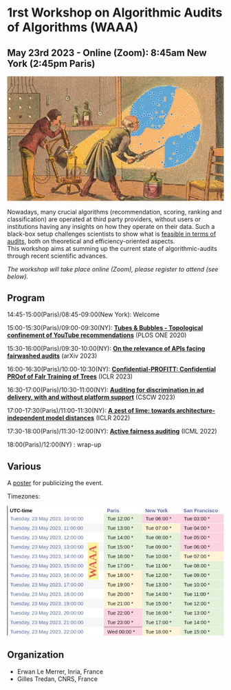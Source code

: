 # 1rst Workshop on Algorithmic Audits of Algorithms (WAAA)
## May 23rd 2023 - Online (Zoom): 8:45am New York (2:45pm Paris) 

<img src="./waa-small.jpeg" width="600" alt="banner" class="center">

Nowadays, many crucial algorithms (recommendation, scoring, ranking and classification) are operated at third party providers, without users or institutions having any insights on how they operate on their data. Such a black-box setup challenges scientists to show what is [feasible in terms of audits](https://github.com/erwanlemerrer/awesome-audit-algorithms), both on theoretical and efficiency-oriented aspects.\
This workshop aims at summing up the current state of algorithmic-audits through recent scientific advances.

*The workshop will take place online (Zoom), please register to attend (see below).*

## Program

14:45-15:00(Paris)/08:45-09:00(New York): Welcome

15:00-15:30(Paris)/09:00-09:30(NY): [**Tubes & Bubbles - Topological confinement of YouTube recommendations**](https://journals.plos.org/plosone/article?id=10.1371/journal.pone.0231703) (PLOS ONE 2020)

15:30-16:00(Paris)/09:30-10:00(NY): [**On the relevance of APIs facing fairwashed audits**](http://arxiv.org/abs/2305.13883) (arXiv 2023)

16:00-16:30(Paris)/10:00-10:30(NY): [**Confidential-PROFITT: Confidential PROof of FaIr Training of Trees**](https://openreview.net/forum?id=iIfDQVyuFD) (ICLR 2023)

16:30-17:00(Paris)/10:30-11:00(NY): [**Auditing for discrimination in ad delivery, with and without platform support**](https://dl.acm.org/doi/abs/10.1145/3579610) (CSCW 2023)

17:00-17:30(Paris)/11:00-11:30(NY): [**A zest of lime: towards architecture-independent model distances**](https://openreview.net/forum?id=OUz_9TiTv9j) (ICLR 2022)

17:30-18:00(Paris)/11:30-12:00(NY): [**Active fairness auditing**](https://proceedings.mlr.press/v162/yan22c/yan22c.pdf) (ICML 2022)

18:00(Paris)/12:00(NY)            : wrap-up

## Various

A [poster](https://github.com/algorithmic-audits/algorithmic-audits.github.io/blob/main/poster_WAAA_2023.pdf) for publicizing the event.

Timezones:

<img src="./timezones.jpeg" width="600" alt="banner" class="center">

## Organization

* Erwan Le Merrer, Inria, France
* Gilles Tredan, CNRS, France
